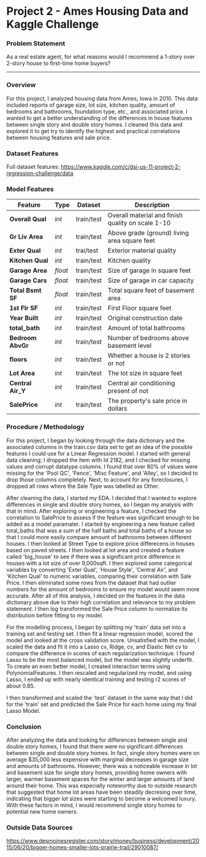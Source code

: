 # Project 2 - Ames Housing Data and Kaggle Challenge

### Problem Statement

As a real estate agent, for what reasons would I recommend a 1-story over 2-story house to first-time home buyers?

---

### Overview

For this project, I analyzed housing data from Ames, Iowa in 2010. This data included reports of garage size, lot size, kitchen quality, amount of bedrooms and bathrooms, foundation type, etc., and associated price. I wanted to get a better understanding of the differences in house features between single story and double story homes. I cleaned this data and explored it to get try to identify the highest and practical correlations between housing features and sale price.

### Dataset Features

Full dataset features: https://www.kaggle.com/c/dsi-us-11-project-2-regression-challenge/data

### Model Features
|Feature|Type|Dataset|Description|
|---|---|---|---|
|**Overall Qual**|*int*|train/test|Overall material and finish quality on scale 1-10|
|**Gr Liv Area**|*int*|train/test|Above grade (ground) living area square feet|
|**Exter Qual**|*int*|trai/test|Exterior material quality|
|**Kitchen Qual**|*int*|train/test|Kitchen quality|
|**Garage Area**|*float*|train/test|Size of garage in square feet|
|**Garage Cars**|*float*|train/test|Size of garage in car capacity|
|**Total Bsmt SF**|*float*|train/test|Total square feet of basement area|
|**1st Flr SF**|*int*|train/test|First Floor square feet|
|**Year Built**|*int*|train/test|Original construction date|
|**total_bath**|*int*|train/test|Amount of total bathrooms|
|**Bedroom AbvGr**|*int*|train/test|Number of bedrooms above basement level|
|**floors**|*int*|train/test|Whether a house is 2 stories or not|
|**Lot Area**|*int*|train/test|The lot size in square feet|
|**Central Air_Y**|*int*|train/test|Central air conditioning present of not|
|**SalePrice**|*int*|train/test|The property's sale price in dollars|


### Procedure / Methodology
For this project, I began by looking through the data dictionary and the associated columns in the train.csv data set to get an idea of the possible features I could use for a Linear Regression model.  I started with general data cleaning; I dropped the item with Id 2182, and I checked for missing values and corrupt datatype columns. I found that over 80% of values were missing for the 'Pool QC', 'Fence', 'Misc Feature', and 'Alley', so I decided to drop those columns completely. Next, to account for any foreclosures, I dropped all rows where the Sale Type was labelled as Other.

After cleaning the data, I started my EDA. I decided that I wanted to explore differences in single and double story homes, so I began my analysis with that in mind.  After exploring or engineering a feature, I checked the correlation to SalePrice to assess if the feature was significant enough to be added as a model paramater. I started by engineering a new feature called total_baths that was a sum of the half baths and total baths of a house so that I could more easily compare amount of bathrooms between different houses. I then looked at Street Type to explore price differecens in houses based on paved streets. I then looked at lot area and created a feature called 'big_house' to see if there was a significant price difference in houses with a lot size of over 9,000sqft. I then explored some categorical variables by converting 'Exter Qual', 'House Style', 'Central Air', and 'Kitchen Qual' to numeric variables, comparing their correlation with Sale Price. I then eliminated some rows from the dataset that had outlier numbers for the amount of bedrooms to ensure my model would seem more accurate. After all of this analysis, I decided on the features in the data dictionary above due to their high correlation and relevance to my problem statement. I then log transformed the Sale Price column to normalize its distribution before fitting to my model.

For the modelling process, I began by splitting my 'train' data set into a training set and testing set. I then fit a linear regression model, scored the model and looked at the cross validation score. Unsatisfied with the model, I scaled the data and fit it into a Lasso cv, Ridge, cv, and Elastic Net cv to compare the difference in scores of each regularization technique. I found Lasso to be the most balanced model, but the model was slightly underfit. To create an even better model, I created interaction terms using PolynomialFeatures. I then rescaled and regularized my model, and using Lasso, I ended up with nearly identical training and testing r2 scores of about 0.85. 

I then transformed and scaled the 'test' dataset in the same way that I did for the 'train' set and predicted the Sale Price for each home using my final Lasso Model.

### Conclusion
After analyzing the data and looking for differences between single and double story homes, I found that there were no significant differences between single and double story homes. In fact, single story homes were on average $35,000 less expensive with marginal decreases in garage size and amounts of bathrooms. However, there was a noticeable increase in lot and basement size for single story homes, providing home owners with larger, warmer basement spaces for the winter and larger amounts of land around their home. This was especially noteworthy due to outside research that suggested that home lot areas have been steadily decresing over time, indicating that bigger lot sizes were starting to become a welcomed luxury. With these factors in mind, I would recommend single story homes to potential new home owners.


### Outside Data Sources

https://www.desmoinesregister.com/story/money/business/development/2015/06/20/bigger-homes-smaller-lots-prairie-trail/29010087/

